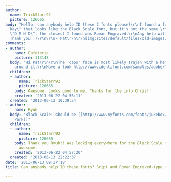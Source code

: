 ```yaml
---
author:
  name: TrickStarr92
  picture: 126665
body: "Hello, can anybody help ID these 2 fonts please?\r\nI found a font called \"Blessed
  Day\" that looks like the Black Scale font, but it's not the same.\r\nAnd for the
  \"D M N D\", the closest I found was Roman Engraved.\r\nAny help will be appreciated.
  Thank you :)\r\n\r\n- Pat\r\n\r\n[img:sites/default/files/old-images/blackscale_3420.jpg]\r\n[img:sites/default/files/old-images/IBNjasperDMND_4603.jpg]"
comments:
- author:
    name: Cafeteria
    picture: 113148
  body: "Hi Pat\r\n\r\nThe 'caps' face is most likely Trajan with a hefty keyline
    around it.\r\nHave a look http://www.identifont.com/samples/adobe/TrajanPro.gif\r\n\r\nCheers\r\nChris"
  children:
  - author:
      name: TrickStarr92
      picture: 126665
    body: Awesome. Looks good to me. Thanks for the info Chris!!
    created: '2013-06-22 04:56:11'
  created: '2013-06-13 10:39:54'
- author:
    name: Ryuk
  body: 'Black Scale: should be [[http://www.myfonts.com/fonts/jukebox/fenway-park-jf|Fenway
    Park]]'
  children:
  - author:
      name: TrickStarr92
      picture: 126665
    body: Thank you Ryuk!! Was looking everywhere for the Black Scale font. You're
      awesome.
    created: '2013-06-22 04:57:20'
  created: '2013-06-13 22:22:37'
date: '2013-06-13 09:17:18'
title: Can anybody help ID these fonts? Sript and Roman Engraved-type font

---
```

